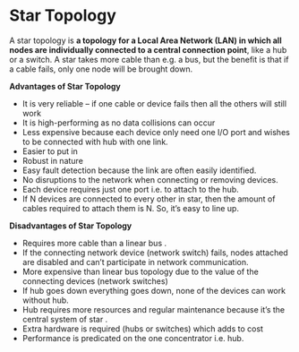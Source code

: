 # Star Topology

A star topology is **a topology for a Local Area Network (LAN) in which all nodes are individually connected to a central connection point**, like a hub or a switch. A star takes more cable than e.g. a bus, but the benefit is that if a cable fails, only one node will be brought down. 

**Advantages of Star Topology**

- It is very reliable – if one cable or device fails then all the others will still work
- It is high-performing as no data collisions can occur
- Less expensive because each device only need one I/O port and wishes to be connected with hub with one link.
- Easier to put in
- Robust in nature
- Easy fault detection because the link are often easily identified.
- No disruptions to the network when connecting or removing devices.
- Each device requires just one port i.e. to attach to the hub.
- If N devices are connected to every other in star, then the amount of cables required to attach them is N. So, it’s easy to line up.

**Disadvantages of Star Topology**

- Requires more cable than a linear bus .
- If the connecting network device (network switch) fails, nodes attached are disabled and can’t participate in network communication.
- More expensive than linear bus topology due to the value of the connecting devices (network switches)
- If hub goes down everything goes down, none of the devices can work without hub.
- Hub requires more resources and regular maintenance because it’s the central system of star .
- Extra hardware is required (hubs or switches) which adds to cost
- Performance is predicated on the one concentrator i.e. hub.